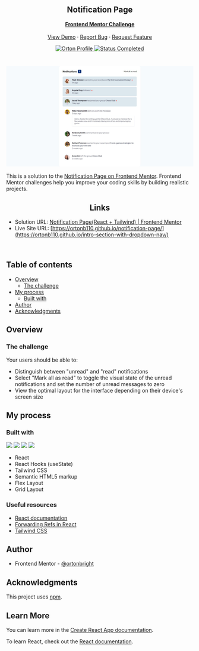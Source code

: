 <div id="top"></div>

<div align="center">

  <h2 align="center">Notification Page</h2>
  <p align="center">
    <a href="https://www.frontendmentor.io/challenges/notifications-page-DqK5QAmKbC"><strong>Frontend Mentor Challenge</strong></a>
    <br />
    <br />
    <a href="https://ortonb110.github.io/notification-page/">View Demo</a>
    ·
    <a href="https://github.com/ortonb110/notification-page/issues" target="_blank">Report Bug</a>
    ·
    <a href="hhttps://github.com/ortonb110/notification-page/issues" target="_blank">Request Feature</a>
  </p>
</div>

<!-- Bagdes -->
<div align="center">
  <!-- Profile -->
  <a href="https://www.frontendmentor.io/profile/ortonb110">
    <img src="https://img.shields.io/badge/Profile-Bright%20Orton-brightgreen" alt="Orton Profile">
  </a>
  <!-- Status -->
    <a href="#">
    <img src="https://img.shields.io/badge/Status-Completed-brightgreen?style=for-the-badge" alt="Status Completed">
  </a>

</div>

#

<div align="center">

![](./src/Assets/Screenshot%202023-02-12%20234608.jpg)

</div>

This is a solution to the [Notification Page on Frontend Mentor](https://www.frontendmentor.io/challenges/notifications-page-DqK5QAmKbC). Frontend Mentor challenges help you improve your coding skills by building realistic projects.

<h2 align="center">Links</h2>

- Solution URL: [Notification Page(React + Tailwind) | Frontend Mentor](https://www.frontendmentor.io/solutions/notification-page-ZTXCuiv5fr)
- Live Site URL: [https://ortonb110.github.io/notification-page/](https://ortonb110.github.io/intro-section-with-dropdown-nav/)

<br>

## Table of contents

- [Overview](#overview)
  - [The challenge](#the-challenge)
- [My process](#my-process)
  - [Built with](#built-with)
- [Author](#author)
- [Acknowledgments](#acknowledgments)

## Overview

### The challenge

Your users should be able to:

- Distinguish between "unread" and "read" notifications
- Select "Mark all as read" to toggle the visual state of the unread notifications and set the number of unread messages to zero
- View the optimal layout for the interface depending on their device's screen size

## My process

### Built with

<!-- Bagdes -->

![](https://img.shields.io/badge/React-20232A?style=for-the-badge&logo=react&logoColor=61DAFB)
![](https://img.shields.io/badge/HTML5-E34F26?style=for-the-badge&logo=html5&logoColor=white)
![](https://img.shields.io/badge/CSS3-1572B6?style=for-the-badge&logo=css3&logoColor=white)
[](https://img.shields.io/badge/Tailwind%20CSS-38B2AC?style=for-the-badge&logo=tailwind-css&logoColor=white)
![](https://img.shields.io/badge/Git-F05032?style=for-the-badge&logo=git&logoColor=white)

- React
- React Hooks (useState)
- Tailwind CSS
- Semantic HTML5 markup
- Flex Layout
- Grid Layout

### Useful resources

- [React documentation](https://reactjs.org/)
- [Forwarding Refs in React](https://reactjs.org/docs/forwarding-refs.html)
- [Tailwind CSS](https://tailwindcss.com/)

## Author

- Frontend Mentor - [@ortonbright](https://www.frontendmentor.io/profile/ortonb110)

## Acknowledgments

This project uses [npm](https://www.npmjs.com/).

## Learn More

You can learn more in the [Create React App documentation](https://facebook.github.io/create-react-app/docs/getting-started).

To learn React, check out the [React documentation](https://reactjs.org/).

